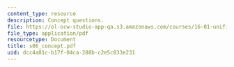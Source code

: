 ```yaml
---
content_type: resource
description: Concept questions.
file: https://ol-ocw-studio-app-qa.s3.amazonaws.com/courses/16-01-unified-engineering-i-ii-iii-iv-fall-2005-spring-2006/dcc4a81cb17f04ca288bc2e5c033e231_s06_concept.pdf
file_type: application/pdf
resourcetype: Document
title: s06_concept.pdf
uid: dcc4a81c-b17f-04ca-288b-c2e5c033e231
---
```

